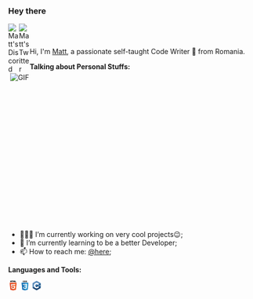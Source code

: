 ### Hey there 
<a href="https://discord.com/Matt-_-#1337">
  <img align="left" alt="Matt's Discord" width="22px" src="https://raw.githubusercontent.com/peterthehan/peterthehan/master/assets/discord.svg" />
</a>
<a href="https://twitter.com/">
  <img align="left" alt="Matt's Twitter" width="22px" src="https://raw.githubusercontent.com/peterthehan/peterthehan/master/assets/twitter.svg" />
</a>


<br />
<br>

Hi, I'm [Matt](#), a passionate self-taught Code Writer 🚀 from Romania.

  <img align="right" alt="GIF" src="https://github.com/abhisheknaiidu/abhisheknaiidu/blob/master/code.gif?raw=true" width="500" height="320" />
  
**Talking about Personal Stuffs:**

- 👨🏽‍💻 I’m currently working on very cool projects:wink:;
- 🌱 I’m currently learning to be a better Developer; 
- 📫 How to reach me: [@here](https://mail.google.com/mail/u/0/#inbox?compose=CllgCJNtdVVxFWsztvghSHLCNWHrBFKhGHptlFRsWXKGDQjCnwDgQZwcbwrbBnDjcdvzlpWHnvB);

**Languages and Tools:**  

<code><img height="20" src="https://raw.githubusercontent.com/github/explore/80688e429a7d4ef2fca1e82350fe8e3517d3494d/topics/html/html.png"></code>
<code><img height="20" src="https://raw.githubusercontent.com/github/explore/80688e429a7d4ef2fca1e82350fe8e3517d3494d/topics/css/css.png"></code>
<code><img height="20" src="https://raw.githubusercontent.com/github/explore/80688e429a7d4ef2fca1e82350fe8e3517d3494d/topics/cpp/cpp.png"></code>
<!-- <code><img height="20" src="https://raw.githubusercontent.com/github/explore/80688e429a7d4ef2fca1e82350fe8e3517d3494d/topics/javascript/javascript.png"></code> -->
